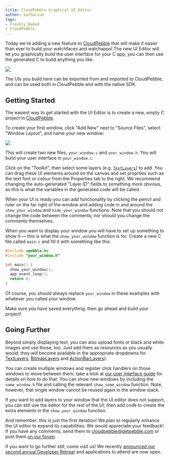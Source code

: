 ```yaml
---
title: CloudPebble Graphical UI Editor
author: katharine
tags:
- Freshly Baked
- CloudPebble
---
```


Today we're adding a new feature to [CloudPebble] that will make it easier than
ever to build your watchfaces and watchapps! The new UI Editor will let you
graphically build the user interface for your C app; you can then use the
generated C to build anything you like.



![](/images/blog/ib-lead.png)

The UIs you build here can be exported from and imported to CloudPebble, and can
be used both in CloudPebble and with the native SDK.

Getting Started
---------------

The easiest way to get started with the UI Editor is to create a new, empty C
project in [CloudPebble].

To create your first window, click "Add New" next to "Source Files", select
"Window Layout", and name your new window:

![](/images/blog/ib-new-window.png)

This will create two new files, `your_window.c` and `your_window.h`. You will
build your user interface in `your_window.c`.

Click on the "Toolkit", then select some layers (e.g.
[`TextLayers`](``TextLayer``)) to add. You can drag these UI elements around on
the canvas and set proprties such as the text font or colour from the Properties
tab to the right. We recommend changing the auto-generated "Layer ID" fields to
something more obvious, as this is what the variables in the generated code will
be called.

When your UI is ready you can add functionality by clicking the pencil and ruler
on the far right of the window and adding code in and around the
`show_your_window` and `hide_your_window` functions. Note that you should not
change the code between the comments; nor should you change the comments
themselves.

When you want to display your window you will have to set up something to show
it — this is what the `show_your_window` function is for. Create a new C file
called `main.c` and fill it with something like this:

```c
#include <pebble.h>
#include "your_window.h"

int main() {
  show_your_window();
  app_event_loop();
  return 0;
}
```

Of course, you should always replace `your_window` in these examples with
whatever you called your window.

Make sure you have saved everything, then go ahead and build your project!

Going Further
-------------

Beyond simply displaying text, you can also upload fonts or black and white
images and use those, too. Just add them as resources as you usually would; they
will become available in the appropriate dropdowns for
[TextLayers](``TextLayer``), [BitmapLayers](``BitmapLayer``) and
[ActionBarLayers](``ActionBarLayer``)).

You can create multiple windows and register click handlers on those windows to
move between them; take a look at 
[our user interface guide](/guides/user-interfaces/) 
for details on how to do that. You can show new windows by
including the `some_window.h` file and calling the relevant `show_some_window`
function. Note, however, that  single window cannot be reused again in the
window stack.

If you want to add layers to your window that the UI editor does not support,
you can still use the editor for the rest of the UI; then add code to create the
extra elements in the `show_your_window` function.

And remember: this is just the first iteration! We plan to regularly enhance the
UI editor to expand its capabilities. We would appreciate your feedback! If you
have any comments, send them to cloudpebble@getpebble.com or post them
[on our forum](https://forums.getpebble.com/categories/developer-discussion).

If you want to go further still, come visit us! We recently [announced our
second annual Developer Retreat](/events/developer-retreat-2014/) and
applications to attend are now open.

[CloudPebble]: {{site.links.cloudpebble}}


